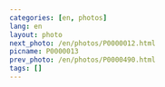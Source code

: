```yaml
---
categories: [en, photos]
lang: en
layout: photo
next_photo: /en/photos/P0000012.html
picname: P0000013
prev_photo: /en/photos/P0000490.html
tags: []
---
```

